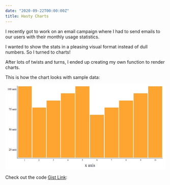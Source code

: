 ```yaml
---
date: "2020-09-22T00:00:00Z"
title: Hasty Charts
---
```


I recently got to work on an email campaign where I had to send emails to our users with their monthly usage statistics.

I wanted to show the stats in a pleasing visual format instead of dull numbers. So I turned to charts!

After lots of twists and turns, I ended up creating my own function to render charts.

This is how the chart looks with sample data:

![chart](../../images/chart.jpg)

Check out the code [Gist Link](https://gist.github.com/p-tupe/818b0b5e41e4c37b30d3407d6247ca52):

<div style="max-width:85vw;">
  <script src="https://gist.github.com/p-tupe/818b0b5e41e4c37b30d3407d6247ca52.js"></script>
</div>
